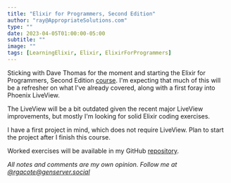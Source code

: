 ```yaml
---
title: "Elixir for Programmers, Second Edition"
author: "ray@AppropriateSolutions.com"
type: ""
date: 2023-04-05T01:00:00-05:00
subtitle: ""
image: ""
tags: [LearningElixir, Elixir, ElixirForProgrammers]
---
```


Sticking with Dave Thomas for the moment and starting the Elixir for Programmers, Second Edition [course](https://codestool.coding-gnome.com/courses/elixir-for-programmers-2).
I'm expecting that much of this will be a refresher on what I've already covered, along with a first foray into Phoenix LiveView.

The LiveView will be a bit outdated given the recent major LiveView improvements, but mostly I'm looking for solid Elixir coding exercises.

I have a first project in mind, which does not require LiveView.
Plan to start the project after I finish this course.

<!--more-->
Worked exercises will be available in my GitHub [repository](https://github.com/rgacote/Elixir4Programmers2ndExercises).


_All notes and comments are my own opinion. Follow me at [@rgacote@genserver.social](https://genserver.social/rgacote)_
